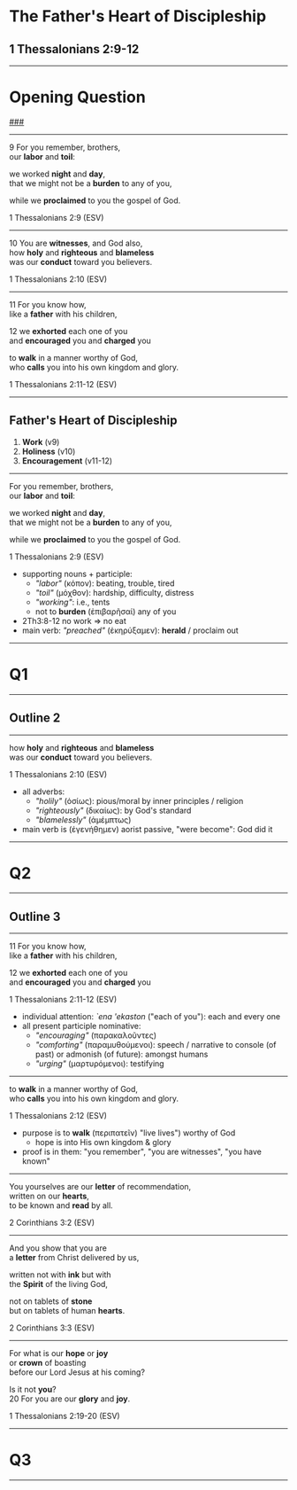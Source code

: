 <!-- .slide: data-background-image="https://sermons.seanho.com/img/bg/unsplash-Jztmx9yqjBw-stars.jpg" -->
# The Father's Heart of Discipleship
## 1 Thessalonians 2:9-12

---
<!-- .slide: data-background="white" -->
# Opening **Question**

[###](#/outline)
<!-- .element: style="color:rgba(0,0,0,0.2)" -->

---
<span class="ref">9</span>
For you remember, brothers, <br/>
our **labor** and **toil**:

we worked **night** and **day**,<br/>
that we might not be a **burden** to any of you,

while we **proclaimed** to you the gospel of God.

<div class="ref">
1 Thessalonians 2:9 (ESV)
</div>

---
<span class="ref">10</span>
You are **witnesses**, and God also, <br/>
how **holy** and **righteous** and **blameless** <br/>
was our **conduct** toward you believers.

<div class="ref">
1 Thessalonians 2:10 (ESV)
</div>

---
<span class="ref">11</span>
For you know how, <br/>
like a **father** with his children,

<span class="ref">12</span>
we **exhorted** each one of you <br/>
and **encouraged** you and **charged** you

to **walk** in a manner worthy of God, <br/>
who **calls** you into his own kingdom and glory.

<div class="ref">
1 Thessalonians 2:11-12 (ESV)
</div>

---
<!-- .slide: data-background-image="static/bg/unsplash-Jztmx9yqjBw-stars.jpg" id="outline" -->
## Father's Heart of Discipleship
1. **Work** <span class="ref">(v9)</span>
2. **Holiness** <span class="ref">(v10)</span>
3. **Encouragement** <span class="ref">(v11-12)</span>

---
For you remember, brothers, <br/>
our **labor** and **toil**:

we worked **night** and **day**,<br/>
that we might not be a **burden** to any of you,

while we **proclaimed** to you the gospel of God.

<div class="ref">
1 Thessalonians 2:9 (ESV)
</div>

>>>
+ supporting nouns + participle:
  + *"labor"* (κόπον): beating, trouble, tired
  + *"toil"* (μόχθον): hardship, difficulty, distress
  + *"working"*: i.e., tents
  + not to **burden** (ἐπιβαρῆσαί) any of you
+ 2Th3:8-12 no work &rArr; no eat
+ main verb: *"preached"* (ἐκηρύξαμεν): **herald** / proclaim out

---
<!-- .slide: data-background="white" -->
# Q1

---
<!-- .slide: data-background-image="static/bg/unsplash-Jztmx9yqjBw-stars.jpg" -->
## Outline 2

---
how **holy** and **righteous** and **blameless** <br/>
was our **conduct** toward you believers.

<div class="ref">
1 Thessalonians 2:10 (ESV)
</div>

>>>
+ all adverbs:
  + *"holily"* (ὁσίως): pious/moral by inner principles / religion
  + *"righteously"* (δικαίως): by God's standard
  + *"blamelessly"* (ἀμέμπτως)
+ main verb is (ἐγενήθημεν) aorist passive, "were become": God did it

---
<!-- .slide: data-background="white" -->
# **Q2**

---
<!-- .slide: data-background-image="static/bg/unsplash-Jztmx9yqjBw-stars.jpg" -->
## Outline 3

---
<span class="ref">11</span>
For you know how, <br/>
like a **father** with his children,

<span class="ref">12</span>
we **exhorted** each one of you <br/>
and **encouraged** you and **charged** you

<div class="ref">
1 Thessalonians 2:11-12 (ESV)
</div>

>>>
+ individual attention: *`ena 'ekaston* ("each of you"): each and every one
+ all present participle nominative:
  + *"encouraging"* (παρακαλοῦντες)
  + *"comforting"* (παραμυθούμενοι): speech / narrative to console (of past) or admonish (of future): amongst humans
  + *"urging"* (μαρτυρόμενοι): testifying

---
to **walk** in a manner worthy of God, <br/>
who **calls** you into his own kingdom and glory.

<div class="ref">
1 Thessalonians 2:12 (ESV)
</div>

>>>
+ purpose is to **walk** (περιπατεῖν) "live lives") worthy of God
  + hope is into His own kingdom & glory
+ proof is in them: "you remember", "you are witnesses", "you have known"

---
You yourselves are our **letter** of recommendation, <br/>
written on our **hearts**, <br/>
to be known and **read** by all.

<div class="ref">
2 Corinthians 3:2 (ESV)
</div>

---
And you show that you are <br/>
a **letter** from Christ delivered by us,

written not with **ink** but with <br/>
the **Spirit** of the living God,

not on tablets of **stone** <br/>
but on tablets of human **hearts**.

<div class="ref">
2 Corinthians 3:3 (ESV)
</div>

---
For what is our **hope** or **joy** <br/>
or **crown** of boasting <br/>
before our Lord Jesus at his coming?

Is it not **you**? <br/>
<span class="ref">20</span>
For you are our **glory** and **joy**.

<div class="ref">
1 Thessalonians 2:19-20 (ESV)
</div>

---
<!-- .slide: data-background="white" -->
# **Q3**

---
<!-- .slide: data-background-image="static/bg/unsplash-Jztmx9yqjBw-stars.jpg" class="empty" -->
